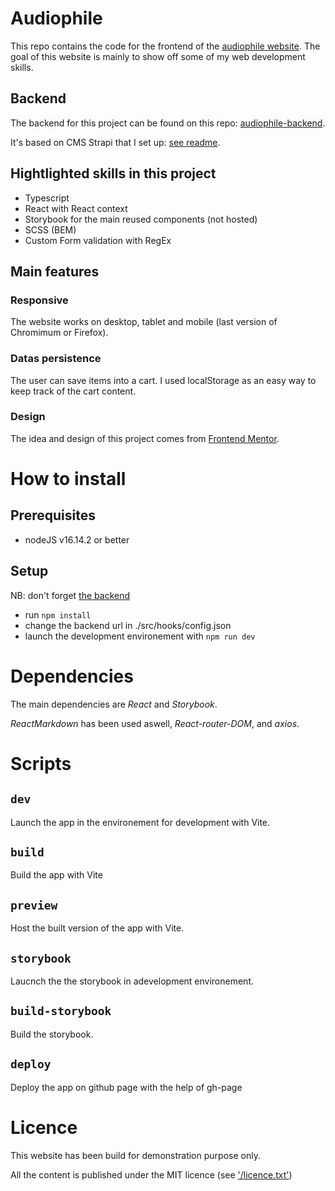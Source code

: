 # Audiophile

This repo contains the code for the frontend of the [audiophile website](https://wandocode.github.io/audiophile-frontend/#/audiophile-frontend/).
The goal of this website is mainly to show off some of my web development skills.

## Backend

The backend for this project can be found on this repo: [audiophile-backend](https://github.com/WandoCode/audiophile-backend).

It's based on CMS Strapi that I set up: [see readme](https://github.com/WandoCode/audiophile-backend).

## Hightlighted skills in this project

- Typescript
- React with React context
- Storybook for the main reused components (not hosted)
- SCSS (BEM)
- Custom Form validation with RegEx

## Main features

### Responsive

The website works on desktop, tablet and mobile (last version of Chromimum or Firefox).

### Datas persistence

The user can save items into a cart. I used localStorage as an easy way to keep track of the cart content.

### Design

The idea and design of this project comes from [Frontend Mentor](https://www.frontendmentor.io/profile/Wandole).

# How to install

## Prerequisites

- nodeJS v16.14.2 or better

## Setup

NB: don't forget [the backend](https://github.com/WandoCode/audiophile-backend)

- run `npm install`
- change the backend url in ./src/hooks/config.json
- launch the development environement with `npm run dev`

# Dependencies

The main dependencies are _React_ and _Storybook_.

_ReactMarkdown_ has been used aswell, _React-router-DOM_, and _axios_.

# Scripts

## `dev`

Launch the app in the environement for development with Vite.

## `build`

Build the app with Vite

## `preview`

Host the built version of the app with Vite.

## `storybook`

Laucnch the the storybook in adevelopment environement.

## `build-storybook`

Build the storybook.

## `deploy`

Deploy the app on github page with the help of gh-page

# Licence

This website has been build for demonstration purpose only.

All the content is published under the MIT licence (see ['/licence.txt'](https://github.com/WandoCode/todolist/blob/main/licence.txt))
